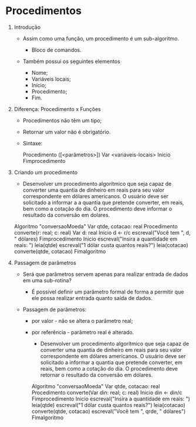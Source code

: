 # Procedimentos

1. Introdução

    - Assim como uma função, um procedimento é um sub-algoritmo.
        
        - Bloco de comandos.
    
    - Também possui os seguintes elementos

        - Nome;
        - Variáveis locais;
        - Início;
        - Procedimento;
        - Fim.

2. Diferença: Procedimento x Funções

    - Procedimentos não têm um tipo;
    - Retornar um valor não é obrigatório.
    - Sintaxe:

        Procedimento <nome>([<parâmetros>])
            Var <variáveis-locais>
        Inicio
            <bloco-de-comandos>
        Fimprocedimento

3. Criando um procedimento

    - Desenvolver um procedimento algorítmico que seja capaz de converter uma quantia de dinheiro em reais para seu valor correspondente em dólares americanos. O usuário deve ser solicitado a informar a a quantia que pretende converter, em reais, bem como a cotação do dia. O procedimento deve informar o resultado da conversão em dolares.

    Algoritmo "conversaoMoeda"
        Var
            qtde, cotacao: real
        Procedimento converte(r: real; c: real)
            Var d: real
        Inicio
            d <- r/c
            escreval("Você tem ", d, " dólares)
        Fimprocedimento
    Inicio
        escreval("Insira a quantidade em reais: ")
        leia(qtde)
        escreval("1 dólar custa quantos reais?")
        leia(cotacao)
        converte(qtde, cotacao)
    Fimalgoritmo

4. Passagem de parâmetros

    - Será que parâmetros servem apenas para realizar entrada de dados em uma sub-rotina?
      
        - É possível definir um parâmetro formal de forma a permitir que ele possa realizar entrada quanto saída de dados.
    
    - Passagem de parâmetros:
    
        - por valor - não se altera o parâmetro real;
        - por referência - parâmetro real é alterado.
            - Desenvolver um procedimento algorítmico que seja capaz de converter uma quantia de dinheiro em reais para seu valor correspondente em dólares americanos. O usuário deve ser solicitado a informar a quantia que pretende converter, em reais, bem como a cotação do dia. O procedimento deve retornar o resultado da conversão em dólares.
            
            Algoritmo "conversaoMoeda"
                Var
                    qtde, cotacao: real
                Procedimento converte(Var din: real; c: real)
                Inicio
                    din <- din/c
                Fimprocedimento
            Inicio
                escreval("Insira a quantidade em reais: ")
                leia(qtde)
                escreval("1 dólar custa quantos reais?")
                leia(cotacao)
                converte(qtde, cotacao)
                escreval("Você tem ", qrde, " dólares")
            Fimalgoritmo
